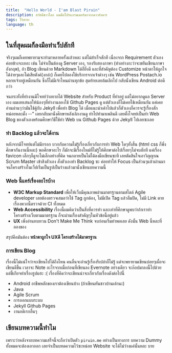 ```yaml
---
title:  "Hello World - I'am Blast Piruin"
description: สวัสดีชาวโลก ผมคือโปรแกรมเมอร์มาจากดาวอังคาร
tags: ไร้สาระ
language: th
---
```

## ในที่สุดผมก็ลงมือทำเว็ปสักที
จริงๆผมก็เคยพยายามจะทำมาหลายครั้งแล้วหละ แต่ไม่สำเร็จสักที เนื่องจาก Requirement ตัวเองค่อยข้างจะเยอะ เช่น ไม่จำเป็นต้องดู Server เอง, รองรับสองภาษา (ทำอย่างกะว่าจะขยันเขียนภาษาอังกฤษ), ถ้า Blog เขียนด้วย Markdown ได้ก็ยิ่งดี และที่สำคัญต้อง Customize หน้าตาให้ถูกใจได้ง่ายๆและไม่เสียตังค์(งกอ่ะ) ก็เคยไปลองใช้บริการจากเจ้าต่างๆ เช่น WordPress Postach.io หลายเจ้าอยู่เหมือนกัน ซึ่งก็ไม่มีเจ้าไหนผ่านทุกข้อ สุดท้ายเลยล้มเลิกไป กลับนั่งเขียน Android ต่อดีกว่า

จนกระทั่งที่ทำงานมีโจทย์ว่าอยากได้ Website สำหรับ Product ที่ทำอยู่ แต่ไม่อยากดูแล Server เอง ผมเลยเสนอให้น้องๆที่ทำงานลองใช้ Github Pages ดู แต่ตัวเองก็ไม่เคยใช้เหมือนกัน แค่เคยอ่านผ่านๆว่ามันใช้คู้กับ Jekyll เพื่อทำ Blog ได้  เมื่อแนะนำเค้าไปแล้วก็ตัวเองก็ควรจะรู้เรื่องสักหน่อยหละมั้ง --" เลยกลับมานั่งศึกษาหลังเลิกงานดู ทำไปทำมาเพลินดี เลยตั้งโจทย์เป็นทำ Web Blog ของตัวเองพร้อมศึกษาวิธีใช้ทำ Web บน Github Pages ด้วย Jekyll ไปเลยซะเลย

### ทำ Backlog แล้วจะได้งาน
หลังจากมีโจทย์แต่ไม่มีกรอก บวกกับความไม่รู้เรื่องเกี่ยวกับการทำ Web ใดๆทั้งสิ้น (html css ก็พึ่งศึกษากันงานนี้หละ) พอศึกษาอะไร ก็มักจะมีเรื่องใหม่ที่ไม่รู้ให้ศึกษาต่อไปเรื่อยๆไม่จบสักที แค่เรื่อง favicon เล็กๆก็ดูจะไม่เล็กอย่างที่คิด จนกลายเป็นไม่ได้ลงมือเขียนซะที  เลยตัดสินใจเอาวิญญาณ Scrum Master เข้าสิงตัวเอง สั่งตัวเองทำ Backlog ซะ ค่อยทำให้ Focus เป็นส่วนๆแล้วผ่านมาจนโครงสร้างในเว็ปเริ่มเป็นรูปเป็นร่างแล้วมานั่งเขียนบทความนี้

### Web นี้แคร์เรื่องอะไรบ้าง
- **W3C Markup Standard** เพื่อให้เว็บมีคุณภาพผ่านมาตรฐานตามสไตล์ Agile developer เลยต้องตรวจเสมอว่าใช้ Tag ถูกต้อง, ไม่มีเปิด Tag แล้วลืมปิด, ไม่มี Link ตาย เรื่องพวกนี้ตรวจด้วย CI ทั้งหมด
- **Web Accessibility** เรื่องนี้ผมคิดว่าเป็นสิ่งที่ควรทำ และเท่าที่ศึกษาดูพบว่าถ้าเราทำโครงสร้างเว็บตามมาตรฐาน ก็จะผ่านเรื่องสำคัญๆในหัวข้อนี้อยู่แล้ว
- **UX** เพิ่งอ่านทบทวน Don't Make Me Think จบก่อนเริ่มทำพอเลย ดังนั้น Web นี้หละที่ลองของ

สรุปคือมันต้อง **หน้าตาถูกใจ UXดี โครงสร้างได้มาตรฐาน**

### การเขียน Blog
เรื่องนี้ไม่แน่ใจว่าจะเขียนไปได้ถึงไหน คนอื่นจะอ่านรู้เรื่องรึเปล่าก็ไม่รู้ แต่จะพยายามเขียนบ่อยๆเผื่อจะเขียนดีขึ้น  เวลาจะ Note อะไรจากเมื่อก่อนที่เขียนลง Evernote อย่างเดียว จะก๊อปมาลงนี้ไปด้วย แต่ขี้เกียจทำเรื่องรูปแฮะ :(  เรื่องที่คิดว่าจะเขียนน่าจะเกี่ยวกับเรื่องดังต่อไปนี้

- Android อาชีพหลักของเราต้องเขียนบ้าง (ถ้าเขียนทันชาวบ้านเค้านะ)
- Java
- Agile Scrum
- การออกแบบระบบ
- Jekyll Github Pages
- งานอดิเรกอื่นๆ

## เขียนบทความนี้ทำไม
เพราะว่าหลังจากบทความเสร็จนี้จะถือว่าเปิดตัว `piruin.me` อย่างเป็นทางการ บทความ Dummy ทั้งหมดจะต้องเอาออก เลยจำเป็นบทดความไว้ซะหน่อย Website จะได้ไม่ว่างแค่นั้นหละ บาย
